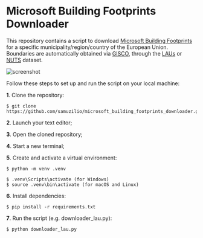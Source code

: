 # Microsoft Building Footprints Downloader
This repository contains a script to download [Microsoft Building Footprints](https://github.com/microsoft/GlobalMLBuildingFootprints) for a specific municipality/region/country of the European Union. Boundaries are automatically obtained via [GISCO](https://ec.europa.eu/eurostat/web/gisco), through the [LAUs](https://ec.europa.eu/eurostat/web/gisco/geodata/reference-data/administrative-units-statistical-units/lau) or [NUTS](https://ec.europa.eu/eurostat/web/gisco/geodata/reference-data/administrative-units-statistical-units/nuts) dataset.

![screenshot](https://github.com/samuzilio/microsoft_building_footprints_downloader/assets/94171193/571c4574-216f-4399-a733-0d3e4865f3b1)

Follow these steps to set up and run the script on your local machine:

**1**. Clone the repository:
```
$ git clone https://github.com/samuzilio/microsoft_building_footprints_downloader.git
```
**2**. Launch your text editor;

**3**. Open the cloned repository;

**4**. Start a new terminal;

**5**. Create and activate a virtual environment:
```
$ python -m venv .venv
```
```
$ .venv\Scripts\activate (for Windows)
$ source .venv\bin\activate (for macOS and Linux)
```
**6**. Install dependencies:
```
$ pip install -r requirements.txt
```
**7**. Run the script (e.g. downloader_lau.py):
```
$ python downloader_lau.py
```
